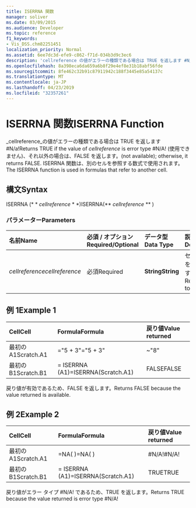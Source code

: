 ```yaml
---
title: ISERRNA 関数
manager: soliver
ms.date: 03/09/2015
ms.audience: Developer
ms.topic: reference
f1_keywords:
- Vis_DSS.chm82251451
localization_priority: Normal
ms.assetid: 6ee7dc3d-efe9-c862-f71d-034b3d9c3ec6
description: 'cellreference の値がエラーの種類である場合は TRUE を返します #N/a! (使用できません)、それ以外の場合は、FALSE を返します。 ISERRNA 関数は、別のセルを参照する数式で使用されます。'
ms.openlocfilehash: 8a398eca6da659a6b8f29e4ef8e31b18abf56fde
ms.sourcegitcommit: 8fe462c32b91c87911942c188f3445e85a54137c
ms.translationtype: MT
ms.contentlocale: ja-JP
ms.lasthandoff: 04/23/2019
ms.locfileid: "32357261"
---
```

# <a name="iserrna-function"></a><span data-ttu-id="1eeef-105">ISERRNA 関数</span><span class="sxs-lookup"><span data-stu-id="1eeef-105">ISERRNA Function</span></span>

<span data-ttu-id="1eeef-106">_cellreference_の値がエラーの種類である場合は TRUE を返します #N/a!</span><span class="sxs-lookup"><span data-stu-id="1eeef-106">Returns TRUE if the value of  _cellreference_ is error type #N/A!</span></span> <span data-ttu-id="1eeef-107">(使用できません)、それ以外の場合は、FALSE を返します。</span><span class="sxs-lookup"><span data-stu-id="1eeef-107">(not available); otherwise, it returns FALSE.</span></span> <span data-ttu-id="1eeef-108">ISERRNA 関数は、別のセルを参照する数式で使用されます。</span><span class="sxs-lookup"><span data-stu-id="1eeef-108">The ISERRNA function is used in formulas that refer to another cell.</span></span> 
  
## <a name="syntax"></a><span data-ttu-id="1eeef-109">構文</span><span class="sxs-lookup"><span data-stu-id="1eeef-109">Syntax</span></span>

<span data-ttu-id="1eeef-110">ISERRNA (\* \* *cellreference* \* \*)</span><span class="sxs-lookup"><span data-stu-id="1eeef-110">ISERRNA(\*\* *cellreference* \*\* )</span></span> 
  
### <a name="parameters"></a><span data-ttu-id="1eeef-111">パラメーター</span><span class="sxs-lookup"><span data-stu-id="1eeef-111">Parameters</span></span>

|<span data-ttu-id="1eeef-112">**名前**</span><span class="sxs-lookup"><span data-stu-id="1eeef-112">**Name**</span></span>|<span data-ttu-id="1eeef-113">**必須 / オプション**</span><span class="sxs-lookup"><span data-stu-id="1eeef-113">**Required/Optional**</span></span>|<span data-ttu-id="1eeef-114">**データ型**</span><span class="sxs-lookup"><span data-stu-id="1eeef-114">**Data Type**</span></span>|<span data-ttu-id="1eeef-115">**説明**</span><span class="sxs-lookup"><span data-stu-id="1eeef-115">**Description**</span></span>|
|:-----|:-----|:-----|:-----|
| <span data-ttu-id="1eeef-116">_cellreference_</span><span class="sxs-lookup"><span data-stu-id="1eeef-116">_cellreference_</span></span> <br/> |<span data-ttu-id="1eeef-117">必須</span><span class="sxs-lookup"><span data-stu-id="1eeef-117">Required</span></span>  <br/> |<span data-ttu-id="1eeef-118">**String**</span><span class="sxs-lookup"><span data-stu-id="1eeef-118">**String**</span></span> <br/> |<span data-ttu-id="1eeef-119">セルの参照を指定します。</span><span class="sxs-lookup"><span data-stu-id="1eeef-119">Reference to a cell.</span></span>  <br/> |
   
## <a name="example-1"></a><span data-ttu-id="1eeef-120">例 1</span><span class="sxs-lookup"><span data-stu-id="1eeef-120">Example 1</span></span>

|<span data-ttu-id="1eeef-121">**Cell**</span><span class="sxs-lookup"><span data-stu-id="1eeef-121">**Cell**</span></span>|<span data-ttu-id="1eeef-122">**Formula**</span><span class="sxs-lookup"><span data-stu-id="1eeef-122">**Formula**</span></span>|<span data-ttu-id="1eeef-123">**戻り値**</span><span class="sxs-lookup"><span data-stu-id="1eeef-123">**Value returned**</span></span>|
|:-----|:-----|:-----|
|<span data-ttu-id="1eeef-124">最初の A1</span><span class="sxs-lookup"><span data-stu-id="1eeef-124">Scratch.A1</span></span>  <br/> |<span data-ttu-id="1eeef-125">="5 + 3"</span><span class="sxs-lookup"><span data-stu-id="1eeef-125">="5 + 3"</span></span>  <br/> |<span data-ttu-id="1eeef-126">~</span><span class="sxs-lookup"><span data-stu-id="1eeef-126">"8"</span></span>  <br/> |
|<span data-ttu-id="1eeef-127">最初の B1</span><span class="sxs-lookup"><span data-stu-id="1eeef-127">Scratch.B1</span></span>  <br/> |<span data-ttu-id="1eeef-128">= ISERRNA (A1)</span><span class="sxs-lookup"><span data-stu-id="1eeef-128">=ISERRNA(Scratch.A1)</span></span>  <br/> |<span data-ttu-id="1eeef-129">FALSE</span><span class="sxs-lookup"><span data-stu-id="1eeef-129">FALSE</span></span>  <br/> |
   
<span data-ttu-id="1eeef-130">戻り値が有効であるため、FALSE を返します。</span><span class="sxs-lookup"><span data-stu-id="1eeef-130">Returns FALSE because the value returned is available.</span></span>
  
## <a name="example-2"></a><span data-ttu-id="1eeef-131">例 2</span><span class="sxs-lookup"><span data-stu-id="1eeef-131">Example 2</span></span>

|<span data-ttu-id="1eeef-132">**Cell**</span><span class="sxs-lookup"><span data-stu-id="1eeef-132">**Cell**</span></span>|<span data-ttu-id="1eeef-133">**Formula**</span><span class="sxs-lookup"><span data-stu-id="1eeef-133">**Formula**</span></span>|<span data-ttu-id="1eeef-134">**戻り値**</span><span class="sxs-lookup"><span data-stu-id="1eeef-134">**Value returned**</span></span>|
|:-----|:-----|:-----|
|<span data-ttu-id="1eeef-135">最初の A1</span><span class="sxs-lookup"><span data-stu-id="1eeef-135">Scratch.A1</span></span>  <br/> |<span data-ttu-id="1eeef-136">=NA( )</span><span class="sxs-lookup"><span data-stu-id="1eeef-136">=NA( )</span></span>  <br/> |<span data-ttu-id="1eeef-137">#N/A!</span><span class="sxs-lookup"><span data-stu-id="1eeef-137">#N/A!</span></span>  <br/> |
|<span data-ttu-id="1eeef-138">最初の B1</span><span class="sxs-lookup"><span data-stu-id="1eeef-138">Scratch.B1</span></span>  <br/> |<span data-ttu-id="1eeef-139">= ISERRNA (A1)</span><span class="sxs-lookup"><span data-stu-id="1eeef-139">=ISERRNA(Scratch.A1)</span></span>  <br/> |<span data-ttu-id="1eeef-140">TRUE</span><span class="sxs-lookup"><span data-stu-id="1eeef-140">TRUE</span></span>  <br/> |
   
<span data-ttu-id="1eeef-141">戻り値がエラー タイプ #N/A! であるため、TRUE を返します。</span><span class="sxs-lookup"><span data-stu-id="1eeef-141">Returns TRUE because the value returned is error type #N/A!</span></span>
  

